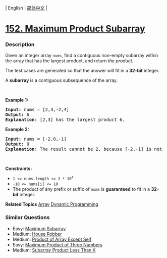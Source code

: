 | English | [简体中文](README.md) |

# [152. Maximum Product Subarray](https://leetcode-cn.com/problems/maximum-product-subarray)
 ### Description
<p>Given an integer array <code>nums</code>, find a contiguous non-empty subarray within the array that has the largest product, and return <em>the product</em>.</p>

<p>The test cases are generated so that the answer will fit in a <strong>32-bit</strong> integer.</p>

<p>A <strong>subarray</strong> is a contiguous subsequence of the array.</p>

<p>&nbsp;</p>
<p><strong>Example 1:</strong></p>

<pre>
<strong>Input:</strong> nums = [2,3,-2,4]
<strong>Output:</strong> 6
<strong>Explanation:</strong> [2,3] has the largest product 6.
</pre>

<p><strong>Example 2:</strong></p>

<pre>
<strong>Input:</strong> nums = [-2,0,-1]
<strong>Output:</strong> 0
<strong>Explanation:</strong> The result cannot be 2, because [-2,-1] is not a subarray.
</pre>

<p>&nbsp;</p>
<p><strong>Constraints:</strong></p>

<ul>
	<li><code>1 &lt;= nums.length &lt;= 2 * 10<sup>4</sup></code></li>
	<li><code>-10 &lt;= nums[i] &lt;= 10</code></li>
	<li>The product of any prefix or suffix of <code>nums</code> is <strong>guaranteed</strong> to fit in a <strong>32-bit</strong> integer.</li>
</ul>

**Related Topics**  [Array](https://leetcode-cn.com/tag/array) [Dynamic Programming](https://leetcode-cn.com/tag/dynamic-programming) 

### Similar Questions
 - Easy:	[Maximum Subarray](https://leetcode-cn.com/problems/maximum-subarray) 
 - Medium:	[House Robber](https://leetcode-cn.com/problems/house-robber) 
 - Medium:	[Product of Array Except Self](https://leetcode-cn.com/problems/product-of-array-except-self) 
 - Easy:	[Maximum Product of Three Numbers](https://leetcode-cn.com/problems/maximum-product-of-three-numbers) 
 - Medium:	[Subarray Product Less Than K](https://leetcode-cn.com/problems/subarray-product-less-than-k) 
